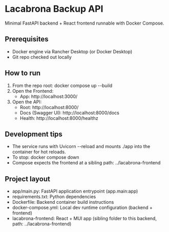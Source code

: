 # Lacabrona Backup API

Minimal FastAPI backend + React frontend runnable with Docker Compose.

## Prerequisites

- Docker engine via Rancher Desktop (or Docker Desktop)
- Git repo checked out locally

## How to run

1. From the repo root:
   docker compose up --build
2. Open the Frontend:
   - App: http://localhost:3000/
3. Open the API:
   - Root: http://localhost:8000/
   - Docs (Swagger UI): http://localhost:8000/docs
   - Health: http://localhost:8000/healthz

## Development tips

- The service runs with Uvicorn --reload and mounts ./app into the container for hot reloads.
- To stop:
  docker compose down
 - Compose expects the frontend at a sibling path: ../lacabrona-frontend

## Project layout

- app/main.py: FastAPI application entrypoint (app.main:app)
- requirements.txt: Python dependencies
- Dockerfile: Backend container build instructions
- docker-compose.yml: Local dev runtime configuration (backend + frontend)
- lacabrona-frontend: React + MUI app (sibling folder to this backend, path: ../lacabrona-frontend)
